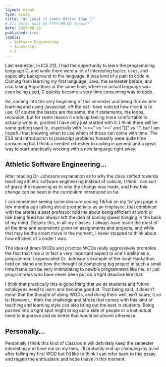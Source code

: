 ```yaml
---
layout: essay
type: essay
title: "At Least it Looks Better than C"
# All dates must be YYYY-MM-DD format!
date: 2023-08-28
published: true
labels:
  - Software Engineering
  - Javascript
  - C
---
```

Last semester, in ICS 212, I had the opportunity to learn the programming language C, and while there were a lot of interesting topics, uses, and especially background to the language, it was kind of a pain to code in. Coming from learning my first language, Java, the semester before, and also taking Algorithms at the same time, where no actual language was even being used, C quickly became a very time consuming way to code.

So, coming into the very beginning of this semester and being thrown into learning and using Javascript, off the bat I have noticed how nice it is to use. Of course the basics are the same, the if statements, the loops, *recursion*, but for some reason it ends up feeling more comfortable to actually write in, granted I have only just started with it. I think there will be some getting used to, especially with "===" vs "==" and "[]" vs ".", but I am hopeful that knowing when to use which of those can come with time. The ES6 and introduciton to javascript problems honestly were quite time consuming but I think a  needed refresher to coding in general and a great way to start practically working with a new language right away.

## Athletic Software Engineering...

After reading Dr. Johnsons explanation as to why the class shifted towards teaching athletic software engineering instead of cubicle, I think I can sort of grasp the reasoning as to why the change was made, and how this change can be seen in the curriculum introduced so far.

I can remember seeing some obscure coding TikTok on my for you page a few months ago talking about productivity as an employee, that combined with the stories a past professor told me about being efficient at work or risk being fired has always left the idea of coding speed hanging in the back of my mind. Despite this, in all my classes, I always have made the most of all the time and extensions given on assignments and projects, and while that may be the smart move in the moment, I never stopped to think about how efficient of a coder I was.

The idea of times WODs and practice WODs really aggressively promotes the fact that time *is* in fact a very important aspect to one's ability as a programmer. I appreciated Dr. Johnson's example of the local Hackathon held on island and how the thought of completing big project in such a small time frame can be very imtimidating to newbie programmers like me, or just programmers who have never been put on a tight deadline like that.

I think that practically this is good thing that we as students and future employees need to learn and become good at. That being said, it doesn't mean that the thought of doing WODs, and doing them well, isn't scary, it *so* is. However, I think the challenge and stress that comes with this kind of teaching and learning style can also bring out the best in students. Being pushed into a tight spot might bring out a side of people or a instinctual need to imporove and do better that would be absent otherwise.

## Personally...

Personally I think this kind of classroom will definitely keep the semester interesting and have me on my toes. I'll probably end up changing my mind after failing my first WOD but I'd like to think I can refer back to this essay and regain the enthusiasm and hope I have in this moment. 
